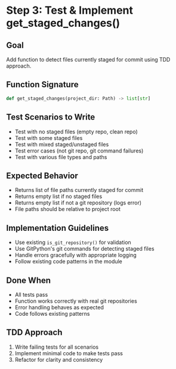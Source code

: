 # Step 3: Test & Implement get_staged_changes()

## Goal
Add function to detect files currently staged for commit using TDD approach.

## Function Signature
```python
def get_staged_changes(project_dir: Path) -> list[str]
```

## Test Scenarios to Write
- Test with no staged files (empty repo, clean repo)
- Test with some staged files 
- Test with mixed staged/unstaged files
- Test error cases (not git repo, git command failures)
- Test with various file types and paths

## Expected Behavior
- Returns list of file paths currently staged for commit
- Returns empty list if no staged files
- Returns empty list if not a git repository (logs error)
- File paths should be relative to project root

## Implementation Guidelines
- Use existing `is_git_repository()` for validation
- Use GitPython's git commands for detecting staged files
- Handle errors gracefully with appropriate logging
- Follow existing code patterns in the module

## Done When
- All tests pass
- Function works correctly with real git repositories
- Error handling behaves as expected
- Code follows existing patterns

## TDD Approach
1. Write failing tests for all scenarios
2. Implement minimal code to make tests pass
3. Refactor for clarity and consistency
